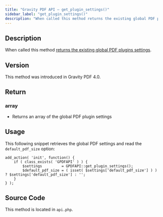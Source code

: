 ```yaml
---
title: "Gravity PDF API – get_plugin_settings()"
sidebar_label: "get_plugin_settings()"
description: "When called this method returns the existing global PDF plugins settings. "
---
```


## Description 

When called this method [returns the existing global PDF plugins settings](global-settings.md).

## Version 

This method was introduced in Gravity PDF 4.0.

## Return 

### array
* Returns an array of the global PDF plugin settings

## Usage 

This following snippet retrieves the global PDF settings and read the `default_pdf_size` option:

```
add_action( 'init', function() {
    if ( class_exists( 'GPDFAPI' ) ) {
        $settings         = GPDFAPI::get_plugin_settings();
        $default_pdf_size = ( isset( $settings['default_pdf_size'] ) ) ? $settings['default_pdf_size'] : '';
    }
} );
```

## Source Code 

This method is located in `api.php`.
